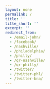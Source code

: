 ```yaml
---
layout: none
permalink: /
title: ''
title_short: ''
excerpt: ''
redirect_from:
  - /email-john/
  - /facebook/
  - /nashville/
  - /philadelphia/
  - /philly/
  - /qr-nashville/
  - /qr-philly/
  - /twitter/
  - /twitter-phl/
  - /twitter-bna/
---
```

